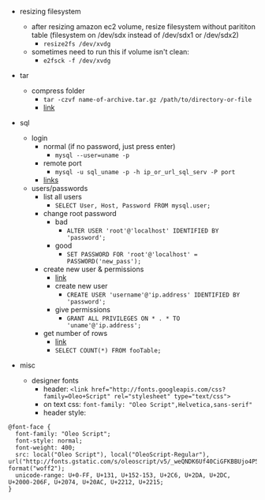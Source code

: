 
- resizing filesystem
  - after resizing amazon ec2 volume, resize filesystem without parititon table (filesystem on /dev/sdx instead of /dev/sdx1 or /dev/sdx2)
    - `resize2fs /dev/xvdg`
  - sometimes need to run this if volume isn't clean:
    - `e2fsck -f /dev/xvdg`
    

- tar
  - compress folder
    - `tar -czvf name-of-archive.tar.gz /path/to/directory-or-file`
    - [link](https://www.howtogeek.com/248780/how-to-compress-and-extract-files-using-the-tar-command-on-linux/)

- sql
  - login
    - normal (if no password, just press enter)
      - `mysql --user=uname -p`
    - remote port
      - `mysql -u sql_uname -p -h ip_or_url_sql_serv -P port`
    - [links](https://support.rackspace.com/how-to/mysql-connect-to-your-database-remotely/) 
  - users/passwords
    - list all users
      - `SELECT User, Host, Password FROM mysql.user;`
    - change root password
      - bad
        - `ALTER USER 'root'@'localhost' IDENTIFIED BY 'password';`
      - good
        - `SET PASSWORD FOR 'root'@'localhost' = PASSWORD('new_pass');`
    - create new user & permissions
      - [link](https://www.digitalocean.com/community/tutorials/how-to-create-a-new-user-and-grant-permissions-in-mysql)
      - create new user
        - `CREATE USER 'username'@'ip.address' IDENTIFIED BY 'password';`
      - give permissions
        - `GRANT ALL PRIVILEGES ON * . * TO 'uname'@'ip.address';`
    - get number of rows
      - [link](https://stackoverflow.com/questions/1893424/count-table-rows)
      - `SELECT COUNT(*) FROM fooTable;`

- misc
  - designer fonts
    - header: `<link href="http://fonts.googleapis.com/css?family=Oleo+Script" rel="stylesheet" type="text/css">`
    - on text css: `font-family: "Oleo Script",Helvetica,sans-serif"`
    - header style:
```
@font-face {
  font-family: "Oleo Script";
  font-style: normal;
  font-weight: 400;
  src: local("Oleo Script"), local("OleoScript-Regular"), url("http://fonts.gstatic.com/s/oleoscript/v5/_weQNDK6Uf40CiGFKBBUjo4P5ICox8Kq3LLUNMylGO4.woff2") format("woff2");
  unicode-range: U+0-FF, U+131, U+152-153, U+2C6, U+2DA, U+2DC, U+2000-206F, U+2074, U+20AC, U+2212, U+2215; 
}
```
